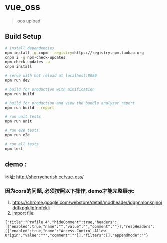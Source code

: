# vue_oss

> oos upload

## Build Setup

``` bash
# install dependencies
npm install -g cnpm --registry=https://registry.npm.taobao.org
cnpm i -g npm-check-updates
npm-check-updates -u
cnpm install

# serve with hot reload at localhost:8080
npm run dev

# build for production with minification
npm run build

# build for production and view the bundle analyzer report
npm run build --report

# run unit tests
npm run unit

# run e2e tests
npm run e2e

# run all tests
npm test
```


## demo : 
地址: http://sherrycherish.cc/vue-oss/
### 因为cors的问题, 必须按照以下操作, demo才能完整展示:
 1. https://chrome.google.com/webstore/detail/modheader/idgpnmonknjnojddfkpgkljpfnnfcklj
 2. import file:
 ```
 {"title":"Profile 4","hideComment":true,"headers":[{"enabled":true,"name":"","value":"","comment":""}],"respHeaders":[{"enabled":true,"name":"Access-Control-Allow-Origin","value":"*","comment":""}],"filters":[],"appendMode":""}
 ```
 


